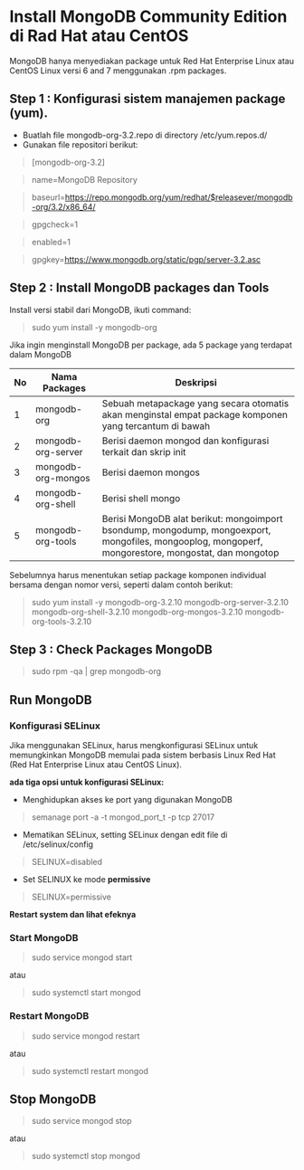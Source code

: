 # Install MongoDB Community Edition di Rad Hat atau CentOS

MongoDB hanya menyediakan package untuk Red Hat Enterprise Linux atau CentOS Linux versi 6 and 7 menggunakan .rpm packages.

## Step 1 : Konfigurasi sistem manajemen package (yum).
- Buatlah file mongodb-org-3.2.repo di directory /etc/yum.repos.d/
- Gunakan file repositori berikut:

> [mongodb-org-3.2]

>name=MongoDB Repository

>baseurl=https://repo.mongodb.org/yum/redhat/$releasever/mongodb-org/3.2/x86_64/

>gpgcheck=1

>enabled=1

>gpgkey=https://www.mongodb.org/static/pgp/server-3.2.asc

## Step 2 : Install MongoDB packages dan Tools
Install versi stabil dari MongoDB, ikuti command:
> sudo yum install -y mongodb-org

Jika ingin menginstall MongoDB per package, ada 5 package yang terdapat dalam MongoDB

No | Nama Packages | Deskripsi
--- | --- | ---
1  | mongodb-org | Sebuah metapackage yang secara otomatis akan menginstal empat package komponen yang tercantum di bawah
2  | mongodb-org-server | Berisi daemon mongod dan konfigurasi terkait dan skrip init
3  | mongodb-org-mongos | Berisi daemon mongos
4  | mongodb-org-shell | Berisi shell mongo
5  | mongodb-org-tools | Berisi MongoDB alat berikut: mongoimport bsondump, mongodump, mongoexport, mongofiles, mongooplog, mongoperf, mongorestore, mongostat, dan mongotop

Sebelumnya harus menentukan setiap package komponen individual bersama dengan nomor versi, seperti dalam contoh berikut:
> sudo yum install -y mongodb-org-3.2.10 mongodb-org-server-3.2.10 mongodb-org-shell-3.2.10 mongodb-org-mongos-3.2.10 mongodb-org-tools-3.2.10

## Step 3 : Check Packages MongoDB
> sudo rpm -qa | grep mongodb-org

## Run MongoDB

### Konfigurasi SELinux
Jika menggunakan SELinux, harus mengkonfigurasi SELinux untuk memungkinkan MongoDB memulai pada sistem berbasis Linux Red Hat (Red Hat Enterprise Linux atau CentOS Linux).

__ada tiga opsi untuk konfigurasi SELinux:__

- Menghidupkan akses ke port yang digunakan MongoDB
> semanage port -a -t mongod_port_t -p tcp 27017

- Mematikan SELinux, setting SELinux dengan edit file di /etc/selinux/config
> SELINUX=disabled

- Set SELINUX ke mode __permissive__
> SELINUX=permissive

__Restart system dan lihat efeknya__

### Start MongoDB
> sudo service mongod start

atau

> sudo systemctl start mongod

### Restart MongoDB
> sudo service mongod restart

atau

> sudo systemctl restart mongod

## Stop MongoDB
> sudo service mongod stop

atau

> sudo systemctl stop mongod
